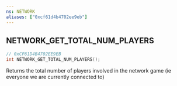 ```yaml
---
ns: NETWORK
aliases: ["0xcf61d4b4702ee9eb"]
---
```

## NETWORK_GET_TOTAL_NUM_PLAYERS

```c
// 0xCF61D4B4702EE9EB
int NETWORK_GET_TOTAL_NUM_PLAYERS();
```

Returns the total number of players involved in the network game (ie everyone we are currently connected to)

